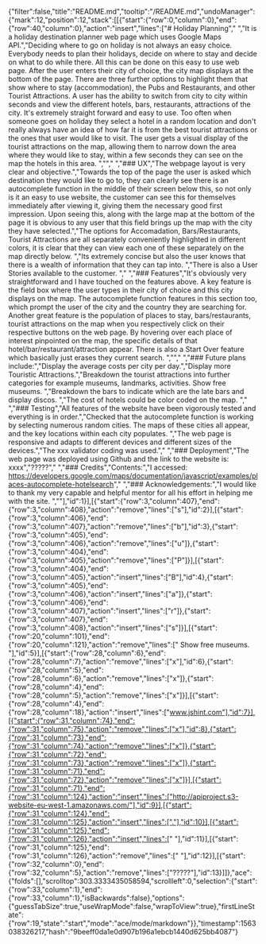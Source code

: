 {"filter":false,"title":"README.md","tooltip":"/README.md","undoManager":{"mark":12,"position":12,"stack":[[{"start":{"row":0,"column":0},"end":{"row":40,"column":0},"action":"insert","lines":["# Holiday Planning"," ","It is a holiday destination planner web page which uses Google Maps API.","Deciding where to go on holiday is not always an easy choice. Everybody needs to plan their holidays, decide on where to stay and decide on what to do while there. All this can be done on this easy to use web page. After the user enters their city of choice, the city map displays at the bottom of the page. There are three further options to highlight them that show  where to stay (accommodation), the Pubs and Restaurants, and other Tourist Attractions. A user has the ability to switch from city to city within seconds and view the different hotels, bars, restaurants, attractions of the city. It's extremely straight forward and easy to use.  Too often when someone goes on holiday they select a hotel in a random location and don't really always have an idea of how far it is from the best tourist attractions or the ones that user would like to visit. The user gets a visual display of the tourist attractions on the map, allowing them to narrow down the area where they would like to stay, within a few seconds they can see on the map the hotels in this area. ",""," ","### UX","The webpage layout is very clear and objective.","Towards the top of the page the user is asked which destination they would like to go to, they can clearly see there is an autocomplete function in the middle of their screen below this, so not only is it an easy to use website, the customer can see this for themselves immediately after viewing it, giving them the necessary good first impression. Upon seeing this, along with the large map at the bottom of the page it is obvious to any user that this field brings up the map with the city they have selected.","The options for Accomadation, Bars/Restaurants, Tourist Attractions are all separately conveniently highlighted in different colors, it is clear that they can view each one of these separately on the map directly below. ","Its extremely concise but also the user knows that there is a wealth of information that they can tap into.  ","There is also a User Stories available to the customer. "," ","### Features","It's obviously very straightforward and I have touched on the features above. A key feature is the field box where the user types in their city of choice and this city displays on the map.  The autocomplete function features in this section too, which prompt the user of the city and the country they are searching for.  Another great feature is the population of places to stay, bars/restaurants, tourist attractions on the map when you respectively click on their respective buttons on the web page. By hovering over each place of interest pinpointed on the map, the specific details of that hotel/bar/restaurant/attraction appear. There is also a Start Over feature which basically just erases they current search. ",""," ","### Future plans include:","Display the average costs per city per day.","Display more Touristic Attractions.","Breakdown the tourist attractions into further categories for example museums, landmarks, activities. Show free museums. ","Breakdown the bars to indicate which are the late bars and display discos. ","The cost of hotels could be color coded on the map. "," ","### Testing","All features of the website have been vigorously tested and everything is in order.","Checked that the autocomplete function is working by selecting numerous random cities. The maps of these cities all appear, and the key locations within each city populates. ","The web page is responsive and adapts to different devices and different sizes of the devices.","The xxx validator coding was used."," ","### Deployment","The web page was deployed using Github and the link to the website is: xxxx","?????"," ","### Credits","Contents:","I accessed: https://developers.google.com/maps/documentation/javascript/examples/places-autocomplete-hotelsearch"," ","### Acknowledgements:","I would like to thank my very capable and helpful mentor for all his effort in helping me with the site. ",""],"id":1}],[{"start":{"row":3,"column":407},"end":{"row":3,"column":408},"action":"remove","lines":["s"],"id":2}],[{"start":{"row":3,"column":406},"end":{"row":3,"column":407},"action":"remove","lines":["b"],"id":3},{"start":{"row":3,"column":405},"end":{"row":3,"column":406},"action":"remove","lines":["u"]},{"start":{"row":3,"column":404},"end":{"row":3,"column":405},"action":"remove","lines":["P"]}],[{"start":{"row":3,"column":404},"end":{"row":3,"column":405},"action":"insert","lines":["B"],"id":4},{"start":{"row":3,"column":405},"end":{"row":3,"column":406},"action":"insert","lines":["a"]},{"start":{"row":3,"column":406},"end":{"row":3,"column":407},"action":"insert","lines":["r"]},{"start":{"row":3,"column":407},"end":{"row":3,"column":408},"action":"insert","lines":["s"]}],[{"start":{"row":20,"column":101},"end":{"row":20,"column":121},"action":"remove","lines":[" Show free museums. "],"id":5}],[{"start":{"row":28,"column":6},"end":{"row":28,"column":7},"action":"remove","lines":["x"],"id":6},{"start":{"row":28,"column":5},"end":{"row":28,"column":6},"action":"remove","lines":["x"]},{"start":{"row":28,"column":4},"end":{"row":28,"column":5},"action":"remove","lines":["x"]}],[{"start":{"row":28,"column":4},"end":{"row":28,"column":18},"action":"insert","lines":["www.jshint.com"],"id":7}],[{"start":{"row":31,"column":74},"end":{"row":31,"column":75},"action":"remove","lines":["x"],"id":8},{"start":{"row":31,"column":73},"end":{"row":31,"column":74},"action":"remove","lines":["x"]},{"start":{"row":31,"column":72},"end":{"row":31,"column":73},"action":"remove","lines":["x"]},{"start":{"row":31,"column":71},"end":{"row":31,"column":72},"action":"remove","lines":["x"]}],[{"start":{"row":31,"column":71},"end":{"row":31,"column":124},"action":"insert","lines":["http://apiproject.s3-website-eu-west-1.amazonaws.com/"],"id":9}],[{"start":{"row":31,"column":124},"end":{"row":31,"column":125},"action":"insert","lines":["."],"id":10}],[{"start":{"row":31,"column":125},"end":{"row":31,"column":126},"action":"insert","lines":[" "],"id":11}],[{"start":{"row":31,"column":125},"end":{"row":31,"column":126},"action":"remove","lines":[" "],"id":12}],[{"start":{"row":32,"column":0},"end":{"row":32,"column":5},"action":"remove","lines":["?????"],"id":13}]]},"ace":{"folds":[],"scrolltop":303.3333435058594,"scrollleft":0,"selection":{"start":{"row":33,"column":1},"end":{"row":33,"column":1},"isBackwards":false},"options":{"guessTabSize":true,"useWrapMode":false,"wrapToView":true},"firstLineState":{"row":19,"state":"start","mode":"ace/mode/markdown"}},"timestamp":1563038326217,"hash":"9beeff0da1e0d907b196a1ebcb1440d625bb4087"}